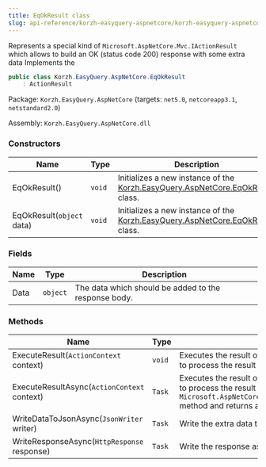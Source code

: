 ```yaml
---
title: EqOkResult class
slug: api-reference/korzh-easyquery-aspnetcore/korzh-easyquery-aspnetcore-namespace/eqokresult-class
---
```

Represents a special kind of `Microsoft.AspNetCore.Mvc.IActionResult` which allows to build an OK (status code 200) response with some extra data  Implements the
```csharp
public class Korzh.EasyQuery.AspNetCore.EqOkResult
    : ActionResult

```
Package: `Korzh.EasyQuery.AspNetCore` (targets: `net5.0`, `netcoreapp3.1`, `netstandard2.0`)

Assembly: `Korzh.EasyQuery.AspNetCore.dll`

### Constructors

| Name | Type | Description | 
| --- | --- | --- | 
| EqOkResult() | `void` | Initializes a new instance of the [Korzh.EasyQuery.AspNetCore.EqOkResult](/api-reference/korzh-easyquery-aspnetcore/korzh-easyquery-aspnetcore-namespace/eqokresult-class) class. | 
| EqOkResult(`object` data) | `void` | Initializes a new instance of the [Korzh.EasyQuery.AspNetCore.EqOkResult](/api-reference/korzh-easyquery-aspnetcore/korzh-easyquery-aspnetcore-namespace/eqokresult-class) class. | 


### Fields

| Name | Type | Description | 
| --- | --- | --- | 
| Data | `object` | The data which should be added to the response body. | 


### Methods

| Name | Type | Description | 
| --- | --- | --- | 
| ExecuteResult(`ActionContext` context) | `void` | Executes the result operation of the action method synchronously. This method is called by MVC to process  the result of an action method. | 
| ExecuteResultAsync(`ActionContext` context) | `Task` | Executes the result operation of the action method asynchronously. This method is called by MVC to process  the result of an action method.  The default implementation of this method calls the `Microsoft.AspNetCore.Mvc.ActionResult.ExecuteResult(Microsoft.AspNetCore.Mvc.ActionContext)` method and  returns a completed task. | 
| WriteDataToJsonAsync(`JsonWriter` writer) | `Task` | Write the extra data to JsonWriter. | 
| WriteResponseAsync(`HttpResponse` response) | `Task` | Write the response as an asynchronous operation. |
